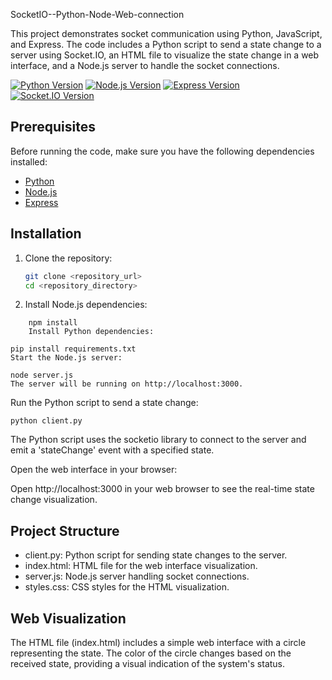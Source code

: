 SocketIO--Python-Node-Web-connection

This project demonstrates socket communication using Python, JavaScript, and Express. The code includes a Python script to send a state change to a server using Socket.IO, an HTML file to visualize the state change in a web interface, and a Node.js server to handle the socket connections.

[![Python Version](https://img.shields.io/badge/python-3.7%2B-blue.svg)](https://www.python.org/downloads/release)
[![Node.js Version](https://img.shields.io/badge/node.js-14%2B-brightgreen.svg)](https://nodejs.org/en/download/)
[![Express Version](https://img.shields.io/badge/express-4.x-orange.svg)](https://www.npmjs.com/package/express)
[![Socket.IO Version](https://img.shields.io/badge/socket.io-4.x-blueviolet.svg)](https://socket.io/)


## Prerequisites

Before running the code, make sure you have the following dependencies installed:

- [Python](https://www.python.org/downloads/)
- [Node.js](https://nodejs.org/)
- [Express](https://expressjs.com/)

## Installation

1. Clone the repository:

   ```bash
   git clone <repository_url>
   cd <repository_directory>
   ````
2. Install Node.js dependencies:

````
    npm install
    Install Python dependencies:
````
````
pip install requirements.txt
Start the Node.js server:
````

````
node server.js
The server will be running on http://localhost:3000.
````

Run the Python script to send a state change:

````
python client.py
````
The Python script uses the socketio library to connect to the server and emit a 'stateChange' event with a specified state.

Open the web interface in your browser:

Open http://localhost:3000 in your web browser to see the real-time state change visualization.

## Project Structure
- client.py: Python script for sending state changes to the server.
- index.html: HTML file for the web interface visualization.
- server.js: Node.js server handling socket connections.
- styles.css: CSS styles for the HTML visualization.
## Web Visualization
The HTML file (index.html) includes a simple web interface with a circle representing the state. The color of the circle changes based on the received state, providing a visual indication of the system's status.
